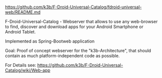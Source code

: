 https://github.com/k3b/F-Droid-Universal-Catalog/fdroid-universal-web/README.md

F-Droid-Universal-Catalog - Webserver that allows to use any web-browser to find, discover and download apps for your Android Smartphone or Android Tablet.

Implemented as Spring-Bootweb application

Goal: Proof of concept webserver for the "k3b-Architecture", that should contain as much
platform-independent code as possible.

For Details see: https://github.com/k3b/F-Droid-Universal-Catalog/wiki/Web-app


